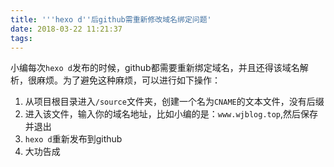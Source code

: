```yaml
---
title: '''hexo d''后github需重新修改域名绑定问题'
date: 2018-03-22 11:21:37
tags:
---
```

小编每次`hexo d`发布的时候，github都需要重新绑定域名，并且还得该域名解析，很麻烦。为了避免这种麻烦，可以进行如下操作：  
1. 从项目根目录进入`/source`文件夹，创建一个名为`CNAME`的文本文件，没有后缀
2. 进入该文件，输入你的域名地址，比如小编的是：`www.wjblog.top`,然后保存并退出
3. `hexo d`重新发布到github  
4. 大功告成

